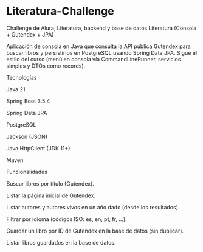 # Literatura-Challenge
Challenge de Alura, Literatura, backend y base de datos
Literatura (Consola + Gutendex + JPA)

Aplicación de consola en Java que consulta la API pública Gutendex para buscar libros y persistirlos en PostgreSQL usando Spring Data JPA. Sigue el estilo del curso (menú en consola vía CommandLineRunner, servicios simples y DTOs como records).

Tecnologías

Java 21

Spring Boot 3.5.4

Spring Data JPA

PostgreSQL

Jackson (JSON)

Java HttpClient (JDK 11+)

Maven

Funcionalidades

Buscar libros por título (Gutendex).

Listar la página inicial de Gutendex.

Listar autores y autores vivos en un año dado (desde los resultados).

Filtrar por idioma (códigos ISO: es, en, pt, fr, …).

Guardar un libro por ID de Gutendex en la base de datos (sin duplicar).

Listar libros guardados en la base de datos.
